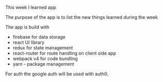 This week I learned app

The purpose of the app is to list the new things learned during the week

The app is build with 

- firebase for data storage
- react UI library
- redux for state management
- react-router for route handling on client side app
- webpack v4 for code bundling
- yarn - package management

For auth the google auth will be used with auth0. 


